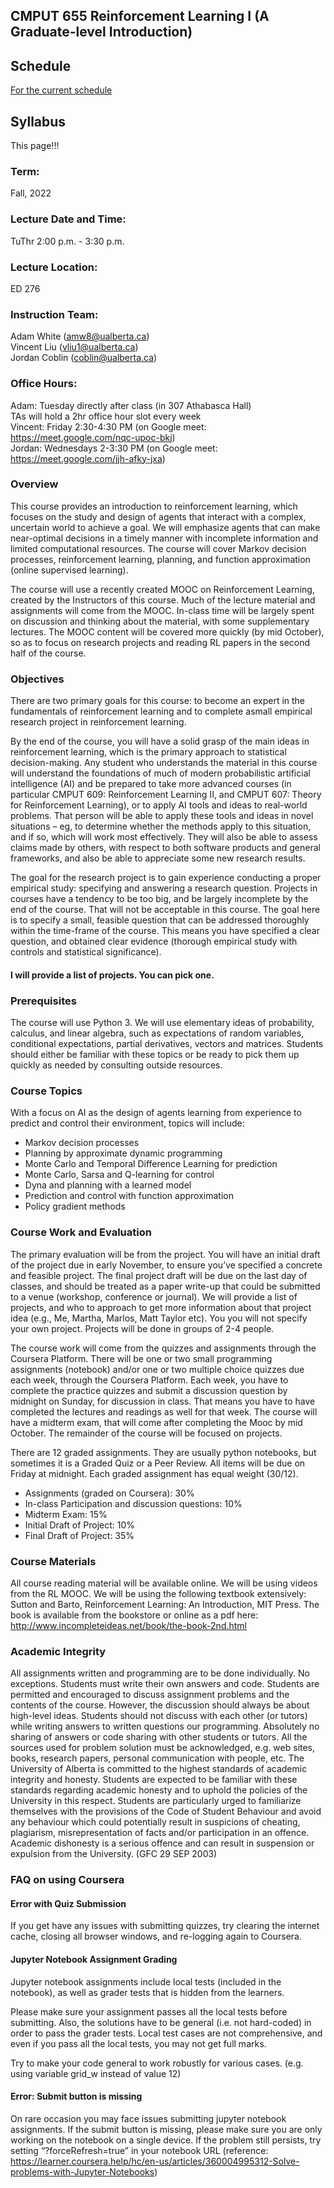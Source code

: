 ## CMPUT 655 Reinforcement Learning I (A Graduate-level Introduction)


## Schedule
[For the current schedule](schedule.md)

## Syllabus

This page!!!

### Term: 
Fall, 2022 

### Lecture Date and Time: 
TuThr 2:00 p.m. - 3:30 p.m.

### Lecture Location: 
ED 276

### Instruction Team:
Adam White (amw8@ualberta.ca)<br>
Vincent Liu (vliu1@ualberta.ca)<br>
Jordan Coblin (coblin@ualberta.ca)<br>

### Office Hours:
Adam: Tuesday directly after class (in 307 Athabasca Hall)<br>
TAs will hold a 2hr office hour slot every week<br>
Vincent: Friday 2:30-4:30 PM (on Google meet: https://meet.google.com/nqc-upoc-bkj)<br>
Jordan: Wednesdays 2-3:30 PM (on Google meet: https://meet.google.com/jjh-afky-jxa)

### Overview
This course provides an introduction to reinforcement learning, 
which focuses on the study and design of agents that interact with a complex, 
uncertain world to achieve a goal. 
We will emphasize agents that can make near-optimal decisions in a timely manner with incomplete information and limited computational resources. 
The course will cover Markov decision processes, reinforcement learning, planning, and function approximation (online supervised learning).

The course will use a recently created MOOC on Reinforcement Learning, created by the Instructors of this course. 
Much of the lecture material and assignments will come from the MOOC. 
In-class time will be largely spent on discussion and thinking about the material, with some supplementary lectures. 
The MOOC content will be covered more quickly (by mid October), 
so as to focus on research projects and reading RL papers in the second half of the course.

### Objectives
There are two primary goals for this course: 
to become an expert in the fundamentals of reinforcement learning and to complete asmall empirical research project in reinforcement learning.

By the end of the course, you will have a solid grasp of the main ideas in reinforcement learning, 
which is the primary approach to statistical decision-making. 
Any student who understands the material in this course will understand the foundations of much of modern probabilistic artificial intelligence (AI) and be prepared to take more advanced courses (in particular CMPUT 609: Reinforcement Learning II, and CMPUT 607: Theory for Reinforcement Learning), 
or to apply AI tools and ideas to real-world problems. 
That person will be able to apply these tools and ideas in novel situations 
– eg, to determine whether the methods apply to this situation, and if so, which will work most effectively. 
They will also be able to assess claims made by others, 
with respect to both software products and general frameworks, 
and also be able to appreciate some new research results.

The goal for the research project is to gain experience conducting a proper empirical study: specifying and answering a research question. 
Projects in courses have a tendency to be too big, 
and be largely incomplete by the end of the course. 
That will not be acceptable in this course. 
The goal here is to specify a small, 
feasible question that can be addressed thoroughly within the time-frame of the course. 
This means you have specified a clear question, and obtained clear evidence (thorough empirical study with controls and statistical significance).
#### I will provide a list of projects. You can pick one.

### Prerequisites
The course will use Python 3. We will use elementary ideas of probability, calculus, and linear algebra, such as expectations of random variables, conditional expectations, partial derivatives, vectors and matrices. Students should either be familiar with these topics or be ready to pick them up quickly as needed by consulting outside resources.

### Course Topics
With a focus on AI as the design of agents learning from experience to predict and control their environment, topics will include:

- Markov decision processes
- Planning by approximate dynamic programming
- Monte Carlo and Temporal Difference Learning for prediction
- Monte Carlo, Sarsa and Q-learning for control
- Dyna and planning with a learned model
- Prediction and control with function approximation
- Policy gradient methods

### Course Work and Evaluation
The primary evaluation will be from the project. You will have an initial draft of the project due in early November, to ensure you’ve specified a concrete and feasible project. The final project draft will be due on the last day of classes, and should be treated as a paper write-up that could be submitted to a venue (workshop, conference or journal). We will provide a list of projects, and who to approach to get more information about that project idea (e.g., Me, Martha, Marlos, Matt Taylor etc). You you will not specify your own project. Projects will be done in groups of 2-4 people.

The course work will come from the quizzes and assignments through the Coursera Platform. There will be one or two small programming assignments (notebook) and/or one or two multiple choice quizzes due each week, through the Coursera Platform. Each week, you have to complete the practice quizzes and submit a discussion question by midnight on Sunday, for discussion in class. That means you have to have completed the lectures and readings as well for that week. The course will have a midterm exam, that will come after completing the Mooc by mid October. The remainder of the course will be focused on projects.

There are 12 graded assignments. They are usually python notebooks, but sometimes it is a Graded Quiz or a Peer Review. All items will be due on Friday at midnight. Each graded assignment has equal weight (30/12).

- Assignments (graded on Coursera): 30%
- In-class Participation and discussion questions: 10%
- Midterm Exam: 15%
- Initial Draft of Project: 10%
- Final Draft of Project: 35%

### Course Materials
All course reading material will be available online. We will be using videos from the RL MOOC. We will be using the following textbook extensively: Sutton and Barto, Reinforcement Learning: An Introduction, MIT Press. The book is available from the bookstore or online as a pdf here: http://www.incompleteideas.net/book/the-book-2nd.html

### Academic Integrity
All assignments written and programming are to be done individually. No exceptions. Students must write their own answers and code. Students are permitted and encouraged to discuss assignment problems and the contents of the course. However, the discussion should always be about high-level ideas. Students should not discuss with each other (or tutors) while writing answers to written questions our programming. Absolutely no sharing of answers or code sharing with other students or tutors. All the sources used for problem solution must be acknowledged, e.g. web sites, books, research papers, personal communication with people, etc. The University of Alberta is committed to the highest standards of academic integrity and honesty. Students are expected to be familiar with these standards regarding academic honesty and to uphold the policies of the University in this respect. Students are particularly urged to familiarize themselves with the provisions of the Code of Student Behaviour and avoid any behaviour which could potentially result in suspicions of cheating, plagiarism, misrepresentation of facts and/or participation in an offence. Academic dishonesty is a serious offence and can result in suspension or expulsion from the University. (GFC 29 SEP 2003)

### FAQ on using Coursera
#### Error with Quiz Submission
If you get have any issues with submitting quizzes, try clearing the internet cache, closing all browser windows, and re-logging again to Coursera.

#### Jupyter Notebook Assignment Grading
Jupyter notebook assignments include local tests (included in the notebook), as well as grader tests that is hidden from the learners.

Please make sure your assignment passes all the local tests before submitting. Also, the solutions have to be general (i.e. not hard-coded) in order to pass the grader tests. Local test cases are not comprehensive, and even if you pass all the local tests, you may not get full marks.

Try to make your code general to work robustly for various cases. (e.g. using variable grid_w instead of value 12)

#### Error: Submit button is missing
On rare occasion you may face issues submitting jupyter notebook assignments. If the submit button is missing, please make sure you are only working on the notebook on a single device. If the problem still persists, try setting “?forceRefresh=true” in your notebook URL (reference: https://learner.coursera.help/hc/en-us/articles/360004995312-Solve-problems-with-Jupyter-Notebooks)
